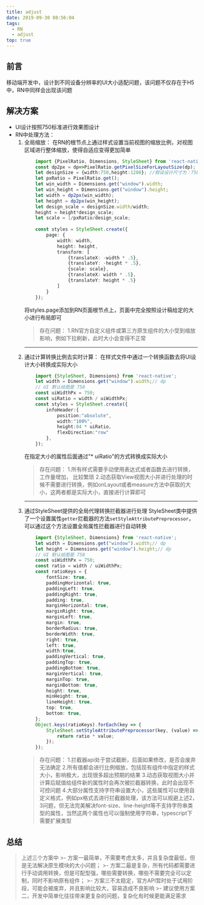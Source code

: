 ```yaml
---
title: adjust
date: 2019-09-30 08:56:04
tags:
  - RN
  - adjust
top: true
---
```

## 前言
移动端开发中，设计到不同设备分辨率的UI大小适配问题，该问题不仅存在于H5中，RN中同样会出现该问题

## 解决方案
- UI设计按照750标准进行效果图设计
- RN中处理方法：
    1. 全局缩放：
       在RN的根节点上通过样式设置当前视图的缩放比例，对视图区域进行整体缩放，使得自适应变得更加简单
       ```typescript
           import {PixelRatio, Dimensions, StyleSheet} from 'react-native';
           const dp2px = dp=>PixelRatio.getPixelSizeForLayoutSize(dp);
           let designSize = {width:750,height:1280}; //假设设计尺寸为：750*1280
           let pxRatio = PixelRatio.get();
           let win_width = Dimensions.get("window").width;
           let win_height = Dimensions.get("window").height;
           let width = dp2px(win_width);
           let height = dp2px(win_height);
           let design_scale = designSize.width/width;
           height = height*design_scale;
           let scale = 1/pxRatio/design_scale;
           
           const styles = StyleSheet.create({
               page: {
                   width: width,
                   height: height,
                   transform: [
                       {translateX: -width * .5},
                       {translateY: -height * .5},
                       {scale: scale}, 
                       {translateX: width * .5}, 
                       {translateY: height * .5}
                   ]
               }
           });
       ```
       将styles.page添加到RN页面根节点上，页面中完全按照设计稿给定的大小进行布局即可
       > 存在问题：
          > 1.RN官方自定义组件或第三方原生组件的大小受到缩放影响，例如下拉刷新，此时大小会变得不正常
       <hr>
    2. 通过计算转换比例去实时计算：
       在样式文件中通过一个转换函数去将UI设计大小转换成实际大小
       ```typescript
           import {StyleSheet, Dimensions} from 'react-native';
           let width = Dimensions.get("window").width;// dp
           // UI 默认给图是 750
           const uiWidthPx = 750;
           const uiRatio = width / uiWidthPx;
           const styles = StyleSheet.create({
               infoHeader:{
                   position:"absolute",
                   width:"100%",
                   height:84 * uiRatio,
                   flexDirection:"row"
               },
           });
       ```
       在指定大小的属性后面通过"* uiRatio"的方式转换成实际大小
       > 存在问题：
          > 1.所有样式需要手动使用表达式或者函数去进行转换，工作量增加， 比较繁琐
          > 2.动态获取View视图大小并进行处理的时候不需要进行转换，例如onLayout或者measure方法中获取的大小，这两者都是实际大小，直接进行计算即可
       <hr>
    3. 通过StyleSheet提供的全局代理转换拦截器进行处理
       StyleSheet类中提供了一个设置属性`getter`拦截器的方法`setStyleAttributePreprocessor`，可以通过这个方法设置全局属性拦截器进行自动转换
       ```typescript
           import {StyleSheet, Dimensions} from 'react-native';
           let width = Dimensions.get("window").width;// dp
           let height = Dimensions.get("window").height;// dp
           // UI 默认给图是 750
           const uiWidthPx = 750;
           const ratio = width / uiWidthPx;
           const ratioKeys = {
               fontSize: true,
               paddingHorizontal: true,
               paddingLeft: true,
               paddingRight: true,
               padding: true,
               marginHorizontal: true,
               marginRight: true,
               marginLeft: true,
               margin: true,
               borderRadius: true,
               borderWidth: true,
               right: true,
               left: true,
               width:true,
               paddingVertical: true,
               paddingTop: true,
               paddingBottom: true,
               marginVertical: true,
               marginTop: true,
               marginBottom: true,
               height: true,
               minHeight: true,
               lineHeight: true,
               top: true,
               bottom: true,
           };
           Object.keys(ratioKeys).forEach(key => {
               StyleSheet.setStyleAttributePreprocessor(key, (value) => {
                   return ratio * value;
               });
           });
       ```
       > 存在问题：
          > 1.拦截器api处于尝试截断，后面如果修改，是否会废弃无法确定
          > 2.所有值都会进行比例缩放，包括现有组件中指定的样式大小，影响极大，出现很多超出预期的结果
          > 3.动态获取视图大小并计算后赋值给组件新的属性时会再次被拦截器转换，此时会出现不可控问题
          > 4.大部分属性支持字符串设置大小，这些属性可以使用自定义格式，例如px格式去进行拦截器处理，该方法可以规避上述2，3问题，但无法完美解决font-size、line-height等不支持字符串类型的属性，当然这两个属性也可以强制使用字符串，typescript下需要扩展类型

## 总结
 >上述三个方案中
    >- 方案一最简单，不需要考虑太多，并且复杂度最低，但是无法解决原生模块的大小问题；
    >- 方案二最是复杂，所有代码都需要进行手动调用转换，但是可配型强，哪些需要转换，哪些不需要完全可以定制，同时不影响原有组件；
    >- 方案三不太稳定，官方API暂时处于试用阶段，可能会被废弃，并且影响比较大，容易造成不良影响
    >- 建议使用方案二，开发中简单化往往带来更复杂的问题，复杂化有时候更能满足需求
